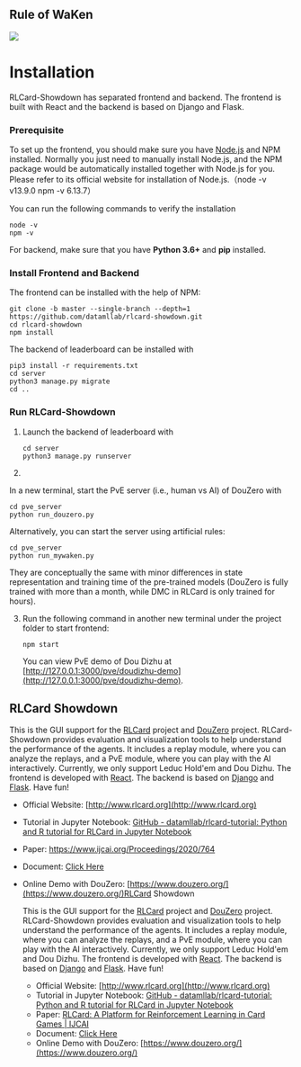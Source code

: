## Rule of WaKen

![](C:\Users\29731\AppData\Roaming\marktext\images\2022-10-11-10-15-52-image.png)

# Installation

RLCard-Showdown has separated frontend and backend. The frontend is built with React and the backend is based on Django and Flask.

### Prerequisite

To set up the frontend, you should make sure you have [Node.js](https://nodejs.org/) and NPM installed. Normally you just need to manually install Node.js, and the NPM package would be automatically installed together with Node.js for you. Please refer to its official website for installation of Node.js.（node -v v13.9.0   npm -v 6.13.7）

You can run the following commands to verify the installation

```
node -v
npm -v
```

For backend, make sure that you have **Python 3.6+** and **pip** installed.

### Install Frontend and Backend

The frontend can be installed with the help of NPM:

```
git clone -b master --single-branch --depth=1 https://github.com/datamllab/rlcard-showdown.git
cd rlcard-showdown
npm install
```

The backend of leaderboard can be installed with

```
pip3 install -r requirements.txt
cd server
python3 manage.py migrate
cd ..
```

### Run RLCard-Showdown

1. Launch the backend of leaderboard with
   
   ```
   cd server
   python3 manage.py runserver
   ```

2. 

In a new terminal, start the PvE server (i.e., human vs AI) of DouZero with

```
cd pve_server
python run_douzero.py
```

Alternatively, you can start the server using artificial rules:

```
cd pve_server
python run_mywaken.py
```

They are conceptually the same with minor differences in state representation and training time of the pre-trained models (DouZero is fully trained with more than a month, while DMC in RLCard is only trained for hours).

3. Run the following command in another new terminal under the project folder to start frontend:
   
   ```
   npm start
   ```
   
   You can view PvE demo of Dou Dizhu at [http://127.0.0.1:3000/pve/doudizhu-demo](http://127.0.0.1:3000/pve/doudizhu-demo). 

## RLCard Showdown

This is the GUI support for the [RLCard](https://github.com/datamllab/rlcard) project and [DouZero](https://github.com/kwai/DouZero) project. RLCard-Showdown provides evaluation and visualization tools to help understand the performance of the agents. It includes a replay module, where you can analyze the replays, and a PvE module, where you can play with the AI interactively. Currently, we only support Leduc Hold'em and Dou Dizhu. The frontend is developed with [React](https://reactjs.org/). The backend is based on [Django](https://www.djangoproject.com/) and [Flask](https://flask.palletsprojects.com/). Have fun!

- Official Website: [http://www.rlcard.org](http://www.rlcard.org)

- Tutorial in Jupyter Notebook: [GitHub - datamllab/rlcard-tutorial: Python and R tutorial for RLCard in Jupyter Notebook](https://github.com/datamllab/rlcard-tutorial)

- Paper: https://www.ijcai.org/Proceedings/2020/764

- Document: [Click Here](docs/README.md)

- Online Demo with DouZero: [https://www.douzero.org/](https://www.douzero.org/)RLCard Showdown
  
  This is the GUI support for the [RLCard](https://github.com/datamllab/rlcard) project and [DouZero](https://github.com/kwai/DouZero) project. RLCard-Showdown provides evaluation and visualization tools to help understand the performance of the agents. It includes a replay module, where you can analyze the replays, and a PvE module, where you can play with the AI interactively. Currently, we only support Leduc Hold'em and Dou Dizhu. The frontend is developed with [React](https://reactjs.org/). The backend is based on [Django](https://www.djangoproject.com/) and [Flask](https://flask.palletsprojects.com/). Have fun!
  
  - Official Website: [http://www.rlcard.org](http://www.rlcard.org)
  - Tutorial in Jupyter Notebook: [GitHub - datamllab/rlcard-tutorial: Python and R tutorial for RLCard in Jupyter Notebook](https://github.com/datamllab/rlcard-tutorial)
  - Paper: [RLCard: A Platform for Reinforcement Learning in Card Games | IJCAI](https://www.ijcai.org/Proceedings/2020/764)
  - Document: [Click Here](docs/README.md)
  - Online Demo with DouZero: [https://www.douzero.org/](https://www.douzero.org/)
